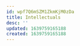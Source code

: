 ```yaml
---
id: wpf7Q6mSZM1ZkmKjM0zDa
title: Intellectuals
desc: ''
updated: 1639759165188
created: 1639759165188
---
```


